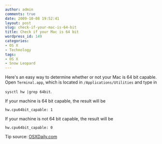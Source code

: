 ```yaml
---
author: admin
comments: true
date: 2009-10-08 19:52:41
layout: post
slug: check-if-your-mac-is-64-bit
title: Check if your Mac is 64 bit
wordpress_id: 149
categories:
- OS X
- Technology
tags:
- OS X
- Snow Leopard
---
```


Here's an easy way to determine whether or not your Mac is 64 bit capable. Open `Terminal.app`, which is located in `/Applications/Utilities` and type in

`sysctl hw |grep 64bit`.

If your machine is 64 bit capable, the result will be

`hw.cpu64bit_capable: 1`

If your machine is not 64 bit capable, the result will be

`hw.cpu64bit_capable: 0`

Tip source: [OSXDaily.com](http://osxdaily.com/2009/09/23/check-if-your-mac-is-64-bit-compatible-via-command-line/)
